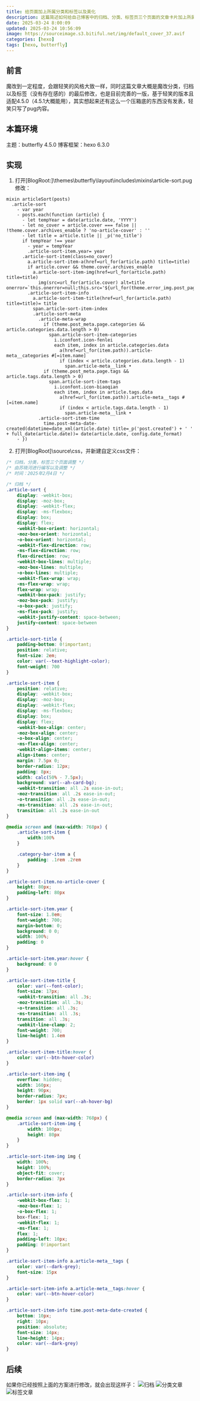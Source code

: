 ```yaml
---
title: 给页面加上所属分类和标签以及美化
description: 这篇简述如何给自己博客中的归档、分类、标签页三个页面的文章卡片加上所属分类和标签，并说明了具体的实践环境，以最大限度的方式进行CSS美化。但也请注意要经常备份以免出现大量错误。
date: 2025-03-24 8:00:09
updated: 2025-03-24 10:56:09
image: https://sourceimage.s3.bitiful.net/img/default_cover_37.avif
categories: [hexo]
tags: [hexo, butterfly]
---
```


## 前言
魔改到一定程度，会跟轻笑的风格大致一样，同时这篇文章大概是魔改分类，归档以及标签（没有存在感的）的最后修改，也是目前完善的一版，基于轻笑的版本且适配4.5.0（4.5.1大概能用），其实想起来还有这么一个压箱底的东西没有发表，轻笑只写了pug内容。

## 本篇环境
主题：butterfly 4.5.0
博客框架：hexo 6.3.0

## 实现
1. 打开[BlogRoot:]\themes\butterfly\layout\includes\mixins\article-sort.pug修改：
```pug
mixin articleSort(posts)
  .article-sort
    - var year
    - posts.each(function (article) {
      - let tempYear = date(article.date, 'YYYY')
      - let no_cover = article.cover === false || !theme.cover.archives_enable ? 'no-article-cover' : ''
      - let title = article.title || _p('no_title')
      if tempYear !== year
        - year = tempYear
        .article-sort-item.year= year
      .article-sort-item(class=no_cover)
        a.article-sort-item-a(href=url_for(article.path) title=title)
        if article.cover && theme.cover.archives_enable
          a.article-sort-item-img(href=url_for(article.path) title=title)
            img(src=url_for(article.cover) alt=title onerror=`this.onerror=null;this.src='${url_for(theme.error_img.post_page)}'`)
        .article-sort-item-info
          a.article-sort-item-title(href=url_for(article.path) title=title)= title
          span.article-sort-item-index
          .article-sort-meta
            .article-meta-wrap
              if (theme.post_meta.page.categories && article.categories.data.length > 0)
                span.article-sort-item-categories
                  i.iconfont.icon-fenlei
                  each item, index in article.categories.data
                    a(href=url_for(item.path)).article-meta__categories #[=item.name]
                    if (index < article.categories.data.length - 1)
                      span.article-meta__link •
              if (theme.post_meta.page.tags && article.tags.data.length > 0)
                span.article-sort-item-tags
                  i.iconfont.icon-biaoqian
                  each item, index in article.tags.data
                    a(href=url_for(item.path)).article-meta__tags #[=item.name]
                    if (index < article.tags.data.length - 1)
                      span.article-meta__link •
            .article-sort-item-time
              time.post-meta-date-created(datetime=date_xml(article.date) title=_p('post.created') + ' ' + full_date(article.date))= date(article.date, config.date_format)
    - })
```

2. 打开[BlogRoot]\source\css，并新建自定义css文件：
```CSS
/* 归档，分类，标签三个页面调整 */
/* 由苏晓河进行编写以及调整 */
/* 时间：2025年2月4日 */

/* 归档 */
.article-sort {
    display: -webkit-box;
    display: -moz-box;
    display: -webkit-flex;
    display: -ms-flexbox;
    display: box;
    display: flex;
    -webkit-box-orient: horizontal;
    -moz-box-orient: horizontal;
    -o-box-orient: horizontal;
    -webkit-flex-direction: row;
    -ms-flex-direction: row;
    flex-direction: row;
    -webkit-box-lines: multiple;
    -moz-box-lines: multiple;
    -o-box-lines: multiple;
    -webkit-flex-wrap: wrap;
    -ms-flex-wrap: wrap;
    flex-wrap: wrap;
    -webkit-box-pack: justify;
    -moz-box-pack: justify;
    -o-box-pack: justify;
    -ms-flex-pack: justify;
    -webkit-justify-content: space-between;
    justify-content: space-between
}

.article-sort-title {
    padding-bottom: 0!important;
    position: relative;
    font-size: 2em;
    color: var(--text-highlight-color);
    font-weight: 700
}

.article-sort-item {
    position: relative;
    display: -webkit-box;
    display: -moz-box;
    display: -webkit-flex;
    display: -ms-flexbox;
    display: box;
    display: flex;
    -webkit-box-align: center;
    -moz-box-align: center;
    -o-box-align: center;
    -ms-flex-align: center;
    -webkit-align-items: center;
    align-items: center;
    margin: 7.5px 0;
    border-radius: 12px;
    padding: 8px;
    width: calc(50% - 7.5px);
    background: var(--ah-card-bg);
    -webkit-transition: all .2s ease-in-out;
    -moz-transition: all .2s ease-in-out;
    -o-transition: all .2s ease-in-out;
    -ms-transition: all .2s ease-in-out;
    transition: all .2s ease-in-out
}

@media screen and (max-width: 768px) {
    .article-sort-item {
        width:100%
    }

    .category-bar-item a {
        padding: .1rem .2rem
    }
}

.article-sort-item.no-article-cover {
    height: 80px;
    padding-left: 80px
}

.article-sort-item.year {
    font-size: 1.8em;
    font-weight: 700;
    margin-bottom: 0;
    background: 0 0;
    width: 100%;
    padding: 0
}

.article-sort-item.year:hover {
    background: 0 0
}

.article-sort-item-title {
    color: var(--font-color);
    font-size: 17px;
    -webkit-transition: all .3s;
    -moz-transition: all .3s;
    -o-transition: all .3s;
    -ms-transition: all .3s;
    transition: all .3s;
    -webkit-line-clamp: 2;
    font-weight: 700;
    line-height: 1.4em
}

.article-sort-item-title:hover {
    color: var(--btn-hover-color)
}

.article-sort-item-img {
    overflow: hidden;
    width: 160px;
    height: 90px;
    border-radius: 7px;
    border: 1px solid var(--ah-hover-bg)
}

@media screen and (max-width: 768px) {
    .article-sort-item-img {
        width: 100px;
        height: 80px
    }
}

.article-sort-item-img img {
    width: 100%;
    height: 100%;
    object-fit: cover;
    border-radius: 7px
}

.article-sort-item-info {
    -webkit-box-flex: 1;
    -moz-box-flex: 1;
    -o-box-flex: 1;
    box-flex: 1;
    -webkit-flex: 1;
    -ms-flex: 1;
    flex: 1;
    padding-left: 10px;
    padding: 0!important
}

.article-sort-item-info a.article-meta__tags {
    color: var(--dark-grey);
    font-size: 15px
}

.article-sort-item-info a.article-meta__tags:hover {
    color: var(--btn-hover-color)
}

.article-sort-item-info time.post-meta-date-created {
    bottom: 10px;
    right: 10px;
    position: absolute;
    font-size: 14px;
    line-height: 14px;
    color: var(--dark-grey)
}
```

## 后续
如果你已经按照上面的方案进行修改，就会出现这样子：
![归档](https://sourceimage.s3.bitiful.net/post%2Fimg%2F%E5%BD%92%E6%A1%A3%E3%80%81%E5%88%86%E7%B1%BB%E3%80%81%E6%A0%87%E7%AD%BE%E9%A1%B5%E6%96%87%E7%AB%A0%E5%8D%A1%E7%89%87%E5%8A%A0%E4%B8%8A%E6%89%80%E5%B1%9E%E5%88%86%E7%B1%BB%E5%92%8C%E6%A0%87%E7%AD%BE%E4%BB%A5%E5%8F%8A%E7%BE%8E%E5%8C%96%E9%A1%B5%E9%9D%A2%EF%BC%88%E8%BD%BB%E7%AC%91%E7%89%88%E6%9C%AC%E9%87%8D%E5%88%B6%E7%89%88%EF%BC%89%2F1.avif)
![分类文章](https://sourceimage.s3.bitiful.net/post%2Fimg%2F%E5%BD%92%E6%A1%A3%E3%80%81%E5%88%86%E7%B1%BB%E3%80%81%E6%A0%87%E7%AD%BE%E9%A1%B5%E6%96%87%E7%AB%A0%E5%8D%A1%E7%89%87%E5%8A%A0%E4%B8%8A%E6%89%80%E5%B1%9E%E5%88%86%E7%B1%BB%E5%92%8C%E6%A0%87%E7%AD%BE%E4%BB%A5%E5%8F%8A%E7%BE%8E%E5%8C%96%E9%A1%B5%E9%9D%A2%EF%BC%88%E8%BD%BB%E7%AC%91%E7%89%88%E6%9C%AC%E9%87%8D%E5%88%B6%E7%89%88%EF%BC%89%2F2.avif)
![标签文章](https://sourceimage.s3.bitiful.net/post%2Fimg%2F%E5%BD%92%E6%A1%A3%E3%80%81%E5%88%86%E7%B1%BB%E3%80%81%E6%A0%87%E7%AD%BE%E9%A1%B5%E6%96%87%E7%AB%A0%E5%8D%A1%E7%89%87%E5%8A%A0%E4%B8%8A%E6%89%80%E5%B1%9E%E5%88%86%E7%B1%BB%E5%92%8C%E6%A0%87%E7%AD%BE%E4%BB%A5%E5%8F%8A%E7%BE%8E%E5%8C%96%E9%A1%B5%E9%9D%A2%EF%BC%88%E8%BD%BB%E7%AC%91%E7%89%88%E6%9C%AC%E9%87%8D%E5%88%B6%E7%89%88%EF%BC%89%2F3.avif)